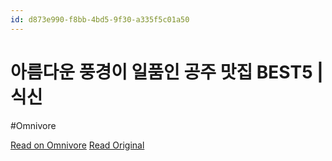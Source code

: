 ```yaml
---
id: d873e990-f8bb-4bd5-9f30-a335f5c01a50
---
```


# 아름다운 풍경이 일품인 공주 맛집 BEST5 | 식신
#Omnivore

[Read on Omnivore](https://omnivore.app/me/https-v-daum-net-v-xb-tp-fw-mu-ek-19341bdd330)
[Read Original](https://v.daum.net/v/xbTpFwMUEk)

